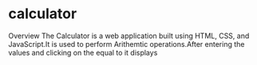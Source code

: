 # calculator #
Overview
The Calculator is a web application built using HTML, CSS, and JavaScript.It is used to perform Arithemtic operations.After entering the values and clicking on the equal to it displays
